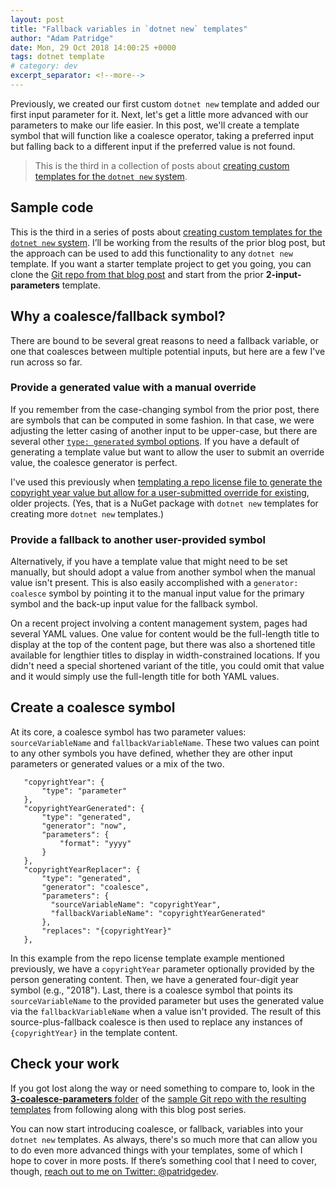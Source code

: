 ```yaml
---
layout: post
title: "Fallback variables in `dotnet new` templates"
author: "Adam Patridge"
date: Mon, 29 Oct 2018 14:00:25 +0000
tags: dotnet template
# category: dev
excerpt_separator: <!--more-->
---
```


Previously, we created our first custom `dotnet new` template and added our first input parameter for it. Next, let's get a little more advanced with our parameters to make our life easier. In this post, we'll create a template symbol that will function like a coalesce operator, taking a preferred input but falling back to a different input if the preferred value is not found.

> This is the third in a collection of posts about [creating custom templates for the `dotnet new` system](https://www.patridgedev.com/tag/template/).

<!--more-->

## Sample code

This is the third in a series of posts about [creating custom templates for the `dotnet new` system](https://www.patridgedev.com/tag/template/). I’ll be working from the results of the prior blog post, but the approach can be used to add this functionality to any `dotnet new` template. If you want a starter template project to get you going, you can clone the [Git repo from that blog post](https://github.com/patridge/demo-custom-dotnet-template) and start from the prior **2-input-parameters** template.

## Why a coalesce/fallback symbol?

There are bound to be several great reasons to need a fallback variable, or one that coalesces between multiple potential inputs, but here are a few I've run across so far.

### Provide a generated value with a manual override

If you remember from the case-changing symbol from the prior post, there are symbols that can be computed in some fashion. In that case, we were adjusting the letter casing of another input to be upper-case, but there are several other [`type: generated` symbol options](https://github.com/dotnet/templating/wiki/Available-Parameter-Generators). If you have a default of generating a template value but want to allow the user to submit an override value, the coalesce generator is perfect.

I've used this previously when [templating a repo license file to generate the copyright year value but allow for a user-submitted override for existing](https://github.com/patridge/dotnet-new-project-helper/blob/5726f7b4c0b4bc501a628980f5ca8e52c3363659/add-license/.template.config/template.json#L10-L28), older projects. (Yes, that is a NuGet package with `dotnet new` templates for creating more `dotnet new` templates.)

### Provide a fallback to another user-provided symbol

Alternatively, if you have a template value that might need to be set manually, but should adopt a value from another symbol when the manual value isn't present. This is also easily accomplished with a `generator: coalesce` symbol by pointing it to the manual input value for the primary symbol and the back-up input value for the fallback symbol.

On a recent project involving a content management system, pages had several YAML values. One value for content would be the full-length title to display at the top of the content page, but there was also a shortened title available for lengthier titles to display in width-constrained locations. If you didn't need a special shortened variant of the title, you could omit that value and it would simply use the full-length title for both YAML values.

## Create a coalesce symbol

At its core, a coalesce symbol has two parameter values: `sourceVariableName` and `fallbackVariableName`. These two values can point to any other symbols you have defined, whether they are other input parameters or generated values or a mix of the two.

<!-- language:json -->

       "copyrightYear": {
           "type": "parameter"
       },
       "copyrightYearGenerated": {
           "type": "generated",
           "generator": "now",
           "parameters": {
               "format": "yyyy"
           }
       },
       "copyrightYearReplacer": {
           "type": "generated",
           "generator": "coalesce",
           "parameters": {
             "sourceVariableName": "copyrightYear",
             "fallbackVariableName": "copyrightYearGenerated"
           },
           "replaces": "{copyrightYear}"
       },

In this example from the repo license template example mentioned previously, we have a `copyrightYear` parameter optionally provided by the person generating content. Then, we have a generated four-digit year symbol (e.g., "2018"). Last, there is a coalesce symbol that points its `sourceVariableName` to the provided parameter but uses the generated value via the `fallbackVariableName` when a value isn't provided. The result of this source-plus-fallback coalesce is then used to replace any instances of `{copyrightYear}` in the template content.

## Check your work

If you got lost along the way or need something to compare to, look in the [**3-coalesce-parameters** folder](https://github.com/patridge/demo-custom-dotnet-template/tree/master/3-coalesce-parameters) of the [sample Git repo with the resulting templates](https://github.com/patridge/demo-custom-dotnet-template) from following along with this blog post series.

You can now start introducing coalesce, or fallback, variables into your `dotnet new` templates. As always, there's so much more that can allow you to do even more advanced things with your templates, some of which I hope to cover in more posts. If there’s something cool that I need to cover, though, [reach out to me on Twitter: @patridgedev](https://twitter.com/patridgedev).
